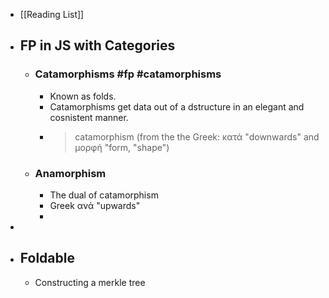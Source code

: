 - [[Reading List]]
- ## FP in JS with Categories
	- ### Catamorphisms #fp #catamorphisms
		- Known as folds.
		- Catamorphisms get data out of a dstructure in an elegant and cosnistent manner.
		- > catamorphism (from the the Greek: κατά "downwards" and μορφή "form, "shape")
	- ### Anamorphism
		- The dual of catamorphism
		- Greek ανά "upwards"
		-
-
- ## Foldable
	- Constructing a merkle tree
